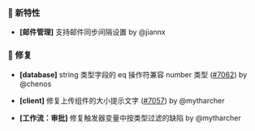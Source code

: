 ### 🎉 新特性

- **[邮件管理]** 支持邮件同步间隔设置 by @jiannx

### 🐛 修复

- **[database]** string 类型字段的 eq 操作符兼容 number 类型 ([#7062](https://github.com/nocobase/nocobase/pull/7062)) by @chenos

- **[client]** 修复上传组件的大小提示文字 ([#7057](https://github.com/nocobase/nocobase/pull/7057)) by @mytharcher

- **[工作流：审批]** 修复触发器变量中按类型过滤的缺陷 by @mytharcher

